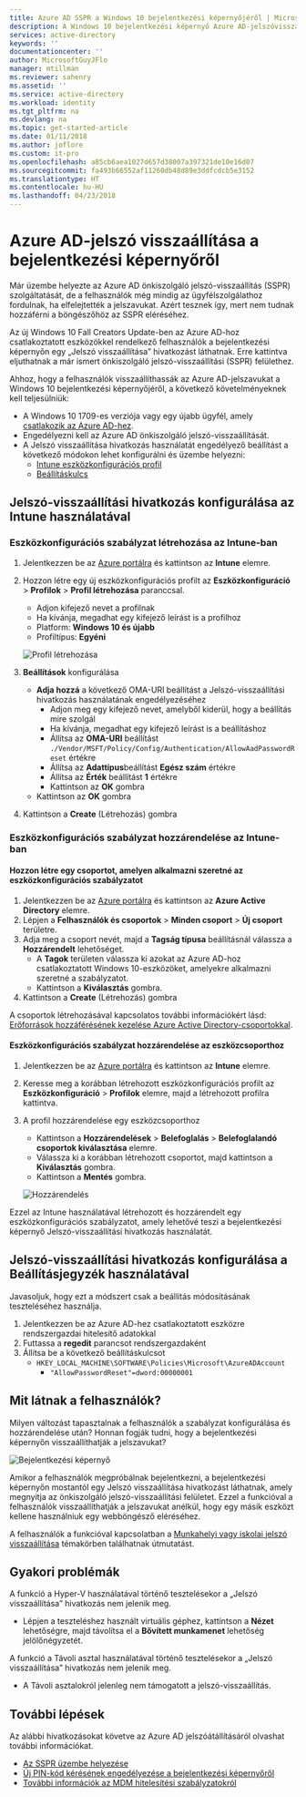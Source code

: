 ```yaml
---
title: Azure AD SSPR a Windows 10 bejelentkezési képernyőjéről | Microsoft Docs
description: A Windows 10 bejelentkezési képernyő Azure AD-jelszóvisszaállítási és „Elfelejtettem a PIN-kódom” funkcióinak konfigurálása
services: active-directory
keywords: ''
documentationcenter: ''
author: MicrosoftGuyJFlo
manager: mtillman
ms.reviewer: sahenry
ms.assetid: ''
ms.service: active-directory
ms.workload: identity
ms.tgt_pltfrm: na
ms.devlang: na
ms.topic: get-started-article
ms.date: 01/11/2018
ms.author: joflore
ms.custom: it-pro
ms.openlocfilehash: a85cb6aea1027d657d38007a397321de10e16d07
ms.sourcegitcommit: fa493b66552af11260db48d89e3ddfcdcb5e3152
ms.translationtype: HT
ms.contentlocale: hu-HU
ms.lasthandoff: 04/23/2018
---
```

# <a name="azure-ad-password-reset-from-the-login-screen"></a>Azure AD-jelszó visszaállítása a bejelentkezési képernyőről

Már üzembe helyezte az Azure AD önkiszolgáló jelszó-visszaállítás (SSPR) szolgáltatását, de a felhasználók még mindig az ügyfélszolgálathoz fordulnak, ha elfelejtették a jelszavukat. Azért tesznek így, mert nem tudnak hozzáférni a böngészőhöz az SSPR eléréséhez.

Az új Windows 10 Fall Creators Update-ben az Azure AD-hoz csatlakoztatott eszközökkel rendelkező felhasználók a bejelentkezési képernyőn egy „Jelszó visszaállítása” hivatkozást láthatnak. Erre kattintva eljuthatnak a már ismert önkiszolgáló jelszó-visszaállítási (SSPR) felülethez.

Ahhoz, hogy a felhasználók visszaállíthassák az Azure AD-jelszavukat a Windows 10 bejelentkezési képernyőjéről, a következő követelményeknek kell teljesülniük:

* A Windows 10 1709-es verziója vagy egy újabb ügyfél, amely [csatlakozik az Azure AD-hez](../device-management-azure-portal.md).
* Engedélyezni kell az Azure AD önkiszolgáló jelszó-visszaállítását.
* A Jelszó visszaállítása hivatkozás használatát engedélyező beállítást a következő módokon lehet konfigurálni és üzembe helyezni:
   * [Intune eszközkonfigurációs profil](tutorial-sspr-windows.md#configure-reset-password-link-using-intune)
   * [Beállításkulcs](tutorial-sspr-windows.md#configure-reset-password-link-using-the-registry)

## <a name="configure-reset-password-link-using-intune"></a>Jelszó-visszaállítási hivatkozás konfigurálása az Intune használatával

### <a name="create-a-device-configuration-policy-in-intune"></a>Eszközkonfigurációs szabályzat létrehozása az Intune-ban

1. Jelentkezzen be az [Azure portálra](https://portal.azure.com) és kattintson az **Intune** elemre.
2. Hozzon létre egy új eszközkonfigurációs profilt az **Eszközkonfiguráció** > **Profilok** > **Profil létrehozása** paranccsal.
   * Adjon kifejező nevet a profilnak
   * Ha kívánja, megadhat egy kifejező leírást is a profilhoz
   * Platform: **Windows 10 és újabb**
   * Profiltípus: **Egyéni**

   ![Profil létrehozása][CreateProfile]

3. **Beállítások** konfigurálása
   * **Adja hozzá** a következő OMA-URI beállítást a Jelszó-visszaállítási hivatkozás használatának engedélyezéséhez
      * Adjon meg egy kifejező nevet, amelyből kiderül, hogy a beállítás mire szolgál
      * Ha kívánja, megadhat egy kifejező leírást is a beállításhoz
      * Állítsa az **OMA-URI** beállítást `./Vendor/MSFT/Policy/Config/Authentication/AllowAadPasswordReset` értékre
      * Állítsa az **Adattípus**beállítást **Egész szám** értékre
      * Állítsa az **Érték** beállítást **1** értékre
      * Kattintson az **OK** gombra
   * Kattintson az **OK** gombra
4. Kattintson a **Create** (Létrehozás) gombra

### <a name="assign-a-device-configuration-policy-in-intune"></a>Eszközkonfigurációs szabályzat hozzárendelése az Intune-ban

#### <a name="create-a-group-to-apply-device-configuration-policy-to"></a>Hozzon létre egy csoportot, amelyen alkalmazni szeretné az eszközkonfigurációs szabályzatot

1. Jelentkezzen be az [Azure portálra](https://portal.azure.com) és kattintson az **Azure Active Directory** elemre.
2. Lépjen a **Felhasználók és csoportok** > **Minden csoport** > **Új csoport** területre.
3. Adja meg a csoport nevét, majd a **Tagság típusa** beállításnál válassza a **Hozzárendelt** lehetőséget. 
   * A **Tagok** területen válassza ki azokat az Azure AD-hoz csatlakoztatott Windows 10-eszközöket, amelyekre alkalmazni szeretné a szabályzatot.
   * Kattintson a **Kiválasztás** gombra.
4. Kattintson a **Create** (Létrehozás) gombra

A csoportok létrehozásával kapcsolatos további információkért lásd: [Erőforrások hozzáférésének kezelése Azure Active Directory-csoportokkal](../active-directory-manage-groups.md).

#### <a name="assign-device-configuration-policy-to-device-group"></a>Eszközkonfigurációs szabályzat hozzárendelése az eszközcsoporthoz

1. Jelentkezzen be az [Azure portálra](https://portal.azure.com) és kattintson az **Intune** elemre.
2. Keresse meg a korábban létrehozott eszközkonfigurációs profilt az **Eszközkonfiguráció** > **Profilok** elemre, majd a létrehozott profilra kattintva.
3. A profil hozzárendelése egy eszközcsoporthoz 
   * Kattintson a **Hozzárendelések** > **Belefoglalás** > **Belefoglalandó csoportok kiválasztása** elemre.
   * Válassza ki a korábban létrehozott csoportot, majd kattintson a **Kiválasztás** gombra.
   * Kattintson a **Mentés** gombra.

   ![Hozzárendelés][Assignment]

Ezzel az Intune használatával létrehozott és hozzárendelt egy eszközkonfigurációs szabályzatot, amely lehetővé teszi a bejelentkezési képernyő Jelszó-visszaállítási hivatkozás használatát.

## <a name="configure-reset-password-link-using-the-registry"></a>Jelszó-visszaállítási hivatkozás konfigurálása a Beállításjegyzék használatával

Javasoljuk, hogy ezt a módszert csak a beállítás módosításának teszteléséhez használja.

1. Jelentkezzen be az Azure AD-hez csatlakoztatott eszközre rendszergazdai hitelesítő adatokkal
2. Futtassa a **regedit** parancsot rendszergazdaként
3. Állítsa be a következő beállításkulcsot
   * `HKEY_LOCAL_MACHINE\SOFTWARE\Policies\Microsoft\AzureADAccount`
      * `"AllowPasswordReset"=dword:00000001`

## <a name="what-do-users-see"></a>Mit látnak a felhasználók?

Milyen változást tapasztalnak a felhasználók a szabályzat konfigurálása és hozzárendelése után? Honnan fogják tudni, hogy a bejelentkezési képernyőn visszaállíthatják a jelszavukat?

![Bejelentkezési képernyő][LoginScreen]

Amikor a felhasználók megpróbálnak bejelentkezni, a bejelentkezési képernyőn mostantól egy Jelszó visszaállítása hivatkozást láthatnak, amely megnyitja az önkiszolgáló jelszó-visszaállítási felületet. Ezzel a funkcióval a felhasználók visszaállíthatják a jelszavukat anélkül, hogy egy másik eszközt kellene használniuk egy webböngésző eléréséhez.

A felhasználók a funkcióval kapcsolatban a [Munkahelyi vagy iskolai jelszó visszaállítása](../active-directory-passwords-update-your-own-password.md#reset-password-at-sign-in) témakörben találhatnak útmutatást.

## <a name="common-issues"></a>Gyakori problémák

A funkció a Hyper-V használatával történő tesztelésekor a „Jelszó visszaállítása” hivatkozás nem jelenik meg.

* Lépjen a teszteléshez használt virtuális géphez, kattintson a **Nézet** lehetőségre, majd távolítsa el a **Bővített munkamenet** lehetőség jelölőnégyzetét.

A funkció a Távoli asztal használatával történő tesztelésekor a „Jelszó visszaállítása” hivatkozás nem jelenik meg.

* A Távoli asztalokról jelenleg nem támogatott a jelszó-visszaállítás.

## <a name="next-steps"></a>További lépések
Az alábbi hivatkozásokat követve az Azure AD jelszóátállításáról olvashat további információkat.

* [Az SSPR üzembe helyezése](howto-sspr-deployment.md)
* [Új PIN-kód kérésének engedélyezése a bejelentkezési képernyőről](https://docs.microsoft.com/intune/device-windows-pin-reset)
* [További információk az MDM hitelesítési szabályzatokról](https://docs.microsoft.com/windows/client-management/mdm/policy-csp-authentication)

[CreateProfile]: ./media/tutorial-sspr-windows/create-profile.png "Intune eszközkonfigurációs profil létrehozása jelszó-visszaállítási hivatkozása engedélyezéséhez a Windows 10 bejelentkezési képernyőjén"
[Assignment]: ./media/tutorial-sspr-windows/profile-assignment.png "Intune eszközkonfigurációs szabályzat hozzárendelése Windows 10-eszközök egy csoportjához"
[LoginScreen]: ./media/tutorial-sspr-windows/logon-reset-password.png "Jelszó-visszaállítási hivatkozás a Windows 10 bejelentkezési képernyőjén"
